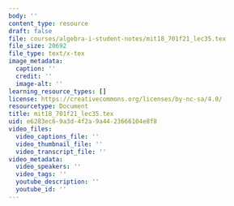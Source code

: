 ```yaml
---
body: ''
content_type: resource
draft: false
file: courses/algebra-i-student-notes/mit18_701f21_lec35.tex
file_size: 20692
file_type: text/x-tex
image_metadata:
  caption: ''
  credit: ''
  image-alt: ''
learning_resource_types: []
license: https://creativecommons.org/licenses/by-nc-sa/4.0/
resourcetype: Document
title: mit18_701f21_lec35.tex
uid: e6283ec6-9a3d-4f2a-9a44-23666104e8f8
video_files:
  video_captions_file: ''
  video_thumbnail_file: ''
  video_transcript_file: ''
video_metadata:
  video_speakers: ''
  video_tags: ''
  youtube_description: ''
  youtube_id: ''
---
```

